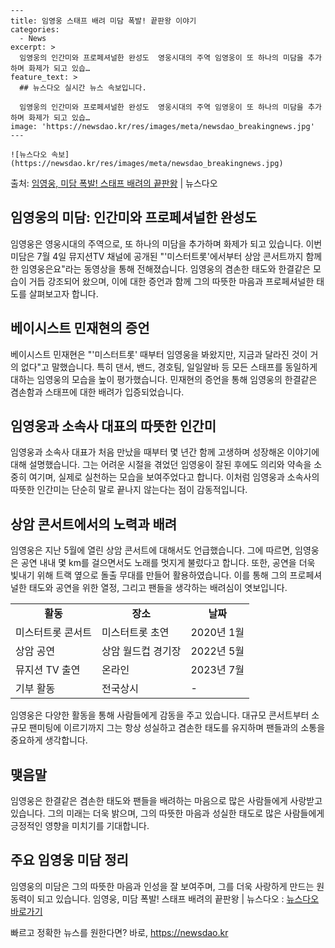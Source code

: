     ---
    title: 임영웅 스태프 배려 미담 폭발! 끝판왕 이야기
    categories:
      - News
    excerpt: >
      임영웅의 인간미와 프로페셔널한 완성도  영웅시대의 주역 임영웅이 또 하나의 미담을 추가하며 화제가 되고 있습…
    feature_text: >
      ## 뉴스다오 실시간 뉴스 속보입니다.
    
      임영웅의 인간미와 프로페셔널한 완성도  영웅시대의 주역 임영웅이 또 하나의 미담을 추가하며 화제가 되고 있습…
    image: 'https://newsdao.kr/res/images/meta/newsdao_breakingnews.jpg'
    ---
    
    ![뉴스다오 속보](https://newsdao.kr/res/images/meta/newsdao_breakingnews.jpg)

<p>출처: <a href="https://newsdao.kr/4652" rel="dofollow">임영웅, 미담 폭발! 스태프 배려의 끝판왕</a> | 뉴스다오</p>

<h2 data-ke-size="size26">임영웅의 미담: 인간미와 프로페셔널한 완성도</h2>

임영웅은 영웅시대의 주역으로, 또 하나의 미담을 추가하며 화제가 되고 있습니다. 이번 미담은 7월 4일 뮤지션TV 채널에 공개된 "'미스터트롯'에서부터 상암 콘서트까지 함께한 임영웅은요"라는 동영상을 통해 전해졌습니다. 임영웅의 겸손한 태도와 한결같은 모습이 거듭 강조되어 왔으며, 이에 대한 증언과 함께 그의 따뜻한 마음과 프로페셔널한 태도를 살펴보고자 합니다.

<p data-ke-size="size16"></p>

<h2 data-ke-size="size24">베이시스트 민재현의 증언</h2>

베이시스트 민재현은 "'미스터트롯' 때부터 임영웅을 봐왔지만, 지금과 달라진 것이 거의 없다"고 말했습니다. 특히 댄서, 밴드, 경호팀, 일일알바 등 모든 스태프를 동일하게 대하는 임영웅의 모습을 높이 평가했습니다. 민재현의 증언을 통해 임영웅의 한결같은 겸손함과 스태프에 대한 배려가 입증되었습니다.

<p data-ke-size="size16"></p>

<h2 data-ke-size="size24">임영웅과 소속사 대표의 따뜻한 인간미</h2>

임영웅과 소속사 대표가 처음 만났을 때부터 몇 년간 함께 고생하며 성장해온 이야기에 대해 설명했습니다. 그는 어려운 시절을 겪었던 임영웅이 잘된 후에도 의리와 약속을 소중히 여기며, 실제로 실천하는 모습을 보여주었다고 합니다. 이처럼 임영웅과 소속사의 따뜻한 인간미는 단순히 말로 끝나지 않는다는 점이 감동적입니다.

<p data-ke-size="size16"></p>

<h2 data-ke-size="size24">상암 콘서트에서의 노력과 배려</h2>

임영웅은 지난 5월에 열린 상암 콘서트에 대해서도 언급했습니다. 그에 따르면, 임영웅은 공연 내내 몇 km를 걸으면서도 노래를 멋지게 불렀다고 합니다. 또한, 공연을 더욱 빛내기 위해 트랙 옆으로 돌출 무대를 만들어 활용하였습니다. 이를 통해 그의 프로페셔널한 태도와 공연을 위한 열정, 그리고 팬들을 생각하는 배려심이 엿보입니다.

<table>
	<tr>
		<td style="text-align: center; height: 17px;"><b>활동</b></td>
		<td style="text-align: center; height: 17px;"><b>장소</b></td>
		<td style="text-align: center; height: 17px;"><b>날짜</b></td>
	</tr>
	<tr>
		<td>미스터트롯 콘서트</td>
		<td>미스터트롯 초연</td>
		<td>2020년 1월</td>
	</tr>
	<tr>
		<td>상암 공연</td>
		<td>상암 월드컵 경기장</td>
		<td>2022년 5월</td>
	</tr>
	<tr>
		<td>뮤지션 TV 출연</td>
		<td>온라인</td>
		<td>2023년 7월</td>
	</tr>
	<tr>
		<td>기부 활동</td>
		<td>전국상시</td>
		<td>-</td>
	</tr>
</table>

임영웅은 다양한 활동을 통해 사람들에게 감동을 주고 있습니다. 대규모 콘서트부터 소규모 팬미팅에 이르기까지 그는 항상 성실하고 겸손한 태도를 유지하며 팬들과의 소통을 중요하게 생각합니다.

<p data-ke-size="size16"></p>

<h2 data-ke-size="size24">맺음말</h2>

임영웅은 한결같은 겸손한 태도와 팬들을 배려하는 마음으로 많은 사람들에게 사랑받고 있습니다. 그의 미래는 더욱 밝으며, 그의 따뜻한 마음과 성실한 태도로 많은 사람들에게 긍정적인 영향을 미치기를 기대합니다.

<h2 data-ke-size="size24">주요 임영웅 미담 정리</h2>

임영웅의 미담은 그의 따뜻한 마음과 인성을 잘 보여주며, 그를 더욱 사랑하게 만드는 원동력이 되고 있습니다. 임영웅, 미담 폭발! 스태프 배려의 끝판왕 | 뉴스다오 : <a href="https://newsdao.kr/4652">뉴스다오 바로가기</a> 

빠르고 정확한 뉴스를 원한다면? 바로, <a href="https://newsdao.kr" rel="dofollow">https://newsdao.kr</a>


    
